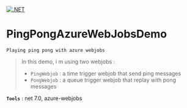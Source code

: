 [![.NET](https://github.com/aimenux/PingPongAzureWebjobsDemo/actions/workflows/ci.yml/badge.svg?branch=main)](https://github.com/aimenux/PingPongAzureWebjobsDemo/actions/workflows/ci.yml)

# PingPongAzureWebJobsDemo
```
Playing ping pong with azure webjobs
```

> In this demo, i m using two webjobs :
> - `PingWebjob` : a time trigger webjob that send ping messages
> - `PongWebjob` : a queue trigger webjob that replay with pong messages

**`Tools`** : net 7.0, azure-webjobs
